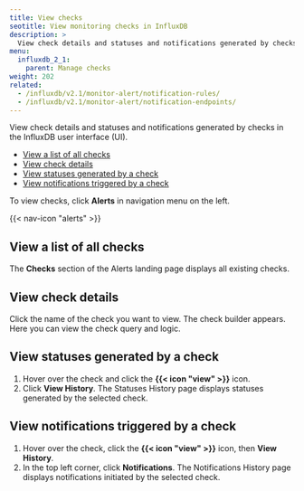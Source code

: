 ```yaml
---
title: View checks
seotitle: View monitoring checks in InfluxDB
description: >
  View check details and statuses and notifications generated by checks in the InfluxDB UI.
menu:
  influxdb_2_1:
    parent: Manage checks
weight: 202
related:
  - /influxdb/v2.1/monitor-alert/notification-rules/
  - /influxdb/v2.1/monitor-alert/notification-endpoints/
---
```


View check details and statuses and notifications generated by checks in the InfluxDB user interface (UI).

- [View a list of all checks](#view-a-list-of-all-checks)
- [View check details](#view-check-details)
- [View statuses generated by a check](#view-statuses-generated-by-a-check)
- [View notifications triggered by a check](#view-notifications-triggered-by-a-check)

To view checks, click **Alerts** in navigation menu on the left.

{{< nav-icon "alerts" >}}

## View a list of all checks
The **Checks** section of the Alerts landing page displays all existing checks.

## View check details
Click the name of the check you want to view.
The check builder appears.
Here you can view the check query and logic.

## View statuses generated by a check
1. Hover over the check and click the **{{< icon "view" >}}** icon.
2. Click **View History**.
   The Statuses History page displays statuses generated by the selected check.

## View notifications triggered by a check
1. Hover over the check, click the **{{< icon "view" >}}**
   icon, then **View History**.
2. In the top left corner, click **Notifications**.
   The Notifications History page displays notifications initiated by the selected check.
